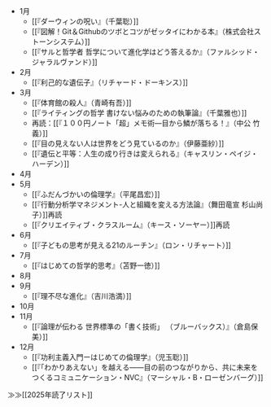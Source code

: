 - 1月
	- [[『ダーウィンの呪い』（千葉聡）]]
	- [[『図解！Git＆Githubのツボとコツがゼッタイにわかる本』（株式会社ストーンシステム）]]
	- [[『サルと哲学者 哲学について進化学はどう答えるか』（ファルシッド・ジャラルヴァンド）]]
- 2月
	- [[『利己的な遺伝子』（リチャード・ドーキンス）]]
- 3月
	- [[『体育館の殺人』（青崎有吾）]]
	- [[『ライティングの哲学 書けない悩みのための執筆論』（千葉雅也）]]
	- 再読：[[『１００円ノート「超」メモ術―目から鱗が落ちる！』（中公 竹義）]]
	- [[『目の見えない人は世界をどう見ているのか』（伊藤亜紗）]]
	- [[『遺伝と平等：人生の成り行きは変えられる』（キャスリン・ペイジ・ハーデン）]]
- 4月
- 5月
	- [[『ふだんづかいの倫理学』（平尾昌宏）]]
	- [[『行動分析学マネジメント-人と組織を変える方法論』（舞田竜宣 杉山尚子）]]再読
	- [[『クリエイティブ・クラスルーム』（キース・ソーヤー）]]再読
- 6月
	- [[『子どもの思考が見える21のルーチン』（ロン・リチャート）]]
- 7月
	- [[『はじめての哲学的思考』（苫野一徳）]]
- 8月
- 9月
	- [[『理不尽な進化』（吉川浩満）]]
- 10月
- 11月
	- [[『論理が伝わる 世界標準の「書く技術」 （ブルーバックス）』（倉島保美）]]
- 12月
	- [[『功利主義入門ーはじめての倫理学』（児玉聡）]]
	- [[『「わかりあえない」を越える――目の前のつながりから、共に未来をつくるコミュニケーション・NVC』（マーシャル・B・ローゼンバーグ）]]

≫≫[[2025年読了リスト]]
